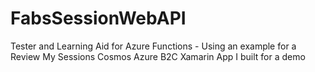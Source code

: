 # FabsSessionWebAPI
Tester and Learning Aid for Azure Functions - Using an example for a Review My Sessions Cosmos Azure B2C Xamarin App I built for a demo
